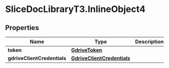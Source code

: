 # SliceDocLibraryT3.InlineObject4

## Properties

Name | Type | Description | Notes
------------ | ------------- | ------------- | -------------
**token** | [**GdriveToken**](GdriveToken.md) |  | [optional] 
**gdriveClientCredentials** | [**GdriveClientCredentials**](GdriveClientCredentials.md) |  | [optional] 


